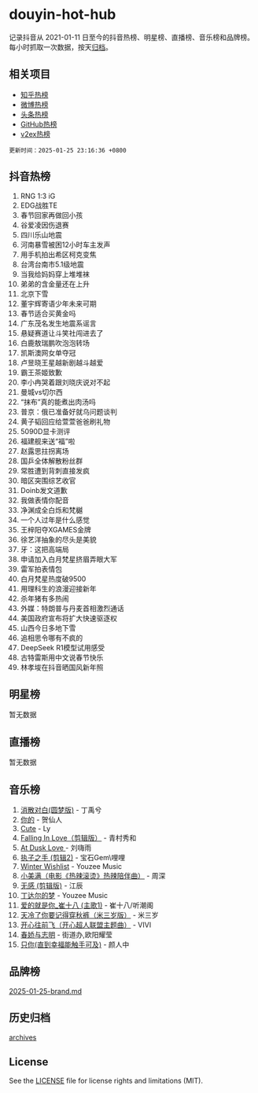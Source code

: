 # douyin-hot-hub

记录抖音从 2021-01-11 日至今的抖音热榜、明星榜、直播榜、音乐榜和品牌榜。每小时抓取一次数据，按天[归档](archives)。

## 相关项目

- [知乎热榜](https://github.com/lonnyzhang423/zhihu-hot-hub)
- [微博热榜](https://github.com/lonnyzhang423/weibo-hot-hub)
- [头条热榜](https://github.com/lonnyzhang423/toutiao-hot-hub)
- [GitHub热榜](https://github.com/lonnyzhang423/github-hot-hub)
- [v2ex热榜](https://github.com/lonnyzhang423/v2ex-hot-hub)


`更新时间：2025-01-25 23:16:36 +0800`

## 抖音热榜

1. RNG 1:3 iG
1. EDG战胜TE
1. 春节回家再做回小孩
1. 谷爱凌因伤退赛
1. 四川乐山地震
1. 河南暴雪被困12小时车主发声
1. 用手机拍出希区柯克变焦
1. 台湾台南市5.1级地震
1. 当我给妈妈穿上堆堆袜
1. 弟弟的含金量还在上升
1. 北京下雪
1. 董宇辉寄语少年未来可期
1. 春节适合买黄金吗
1. 广东茂名发生地震系谣言
1. 悬疑赛道让斗笑社闯进去了
1. 白鹿敖瑞鹏吹泡泡转场
1. 凯斯澳网女单夺冠
1. 卢昱晓王星越新剧越斗越爱
1. 霸王茶姬致歉
1. 李小冉哭着跟刘晓庆说对不起
1. 曼城vs切尔西
1. “抹布”真的能煮出肉汤吗
1. 普京：俄已准备好就乌问题谈判
1. 黄子韬回应给萱萱爸爸刷礼物
1. 5090D显卡测评
1. 福建舰来送“福”啦
1. 赵露思拄拐离场
1. 国乒全体解散粉丝群
1. 常胜遭到背刺直接发疯
1. 暗区突围综艺收官
1. Doinb发文道歉
1. 我做表情你配音
1. 净渊成全白烁和梵樾
1. 一个人过年是什么感觉
1. 王梓阳夺XGAMES金牌
1. 徐艺洋抽象的尽头是美貌
1. 牙：这把高端局
1. 申请加入白月梵星挤眉弄眼大军
1. 雷军拍表情包
1. 白月梵星热度破9500
1. 用理科生的浪漫迎接新年
1. 杀年猪有多热闹
1. 外媒：特朗普与丹麦首相激烈通话
1. 美国政府宣布将扩大快速驱逐权
1. 山西今日多地下雪
1. 追相思令哪有不疯的
1. DeepSeek R1模型试用感受
1. 古特雷斯用中文说春节快乐
1. 林孝埈在抖音晒国风新年照

## 明星榜

暂无数据

## 直播榜

暂无数据

## 音乐榜

1. [消散对白(圆梦版)](https://sf3-cdn-tos.douyinstatic.com/obj/tos-cn-ve-2774/og4jB5I5IizzoZVAAAzWgBMAsMDWoArfwBOiFs) - 丁禹兮
1. [你的](https://sf5-hl-cdn-tos.douyinstatic.com/obj/tos-cn-ve-2774/oYuIeKf42jB7sEV6B2upMdpYAgfrQWj0FeRegh) - 贺仙人
1. [Cute](https://sf5-hl-cdn-tos.douyinstatic.com/obj/tos-cn-ve-2774/o4IbIzHWKAAB4wsS5qMBRiiAlEBGTpQRNfFvuo) - Ly
1. [Falling In Love（剪辑版）](https://sf5-hl-cdn-tos.douyinstatic.com/obj/tos-cn-ve-2774/o8ajpA8zzgBPahbBIO8AcKGBLJezFCRd1wfP9f) - 青村秀和
1. [ At Dusk  Love ](https://sf5-hl-cdn-tos.douyinstatic.com/obj/tos-cn-ve-2774/o8CrpCf5CaYgI4ZrtQgMQAFEfuGqNnRSDQAPBc) - 刘嗨雨
1. [执子之手 (剪辑2)](https://sf5-hl-cdn-tos.douyinstatic.com/obj/tos-cn-ve-2774/oUoZLQjCc31XzqsBnBQUNgeKtYPBcgbFDwtfcu) - 宝石Gem\哩哩
1. [Winter Wishlist](https://sf5-hl-cdn-tos.douyinstatic.com/obj/tos-cn-ve-2774/oIIgUOeamCFCVAzxN6MFRLIBlLGpUqQxeeHrLE) - Youzee Music
1. [小美满（电影《热辣滚烫》热辣陪伴曲）](https://sf5-hl-cdn-tos.douyinstatic.com/obj/tos-cn-ve-2774/o0GAn2lSgfZIDUgtevCGDQYnFg4CwnrBaxbTZL) - 周深
1. [无感 (剪辑版)](https://sf5-hl-cdn-tos.douyinstatic.com/obj/tos-cn-ve-2774/o0eIsUzJBDlQaQFC5OFlgbMEZC1TFYBftOBn6p) - 江辰
1. [丁达尔的梦](https://sf5-hl-cdn-tos.douyinstatic.com/obj/tos-cn-ve-2774/oMU3WirUZBVQkAC9ccG5P2IQirziZM2RTInUY) - Youzee Music
1. [爱的就是你_崔十八 (主歌1)](https://sf5-hl-cdn-tos.douyinstatic.com/obj/tos-cn-ve-2774/oI5BO5DhFZ6UTcNCnZaOCBLtZ7WIMQGfgnXf5E) - 崔十八/听潮阁
1. [天冷了你要记得穿秋裤（米三岁版）](https://sf5-hl-cdn-tos.douyinstatic.com/obj/tos-cn-ve-2774/oQlIwVIDWiZ6BQilAorS7MA0AgCkQDvcZAdm1) - 米三岁
1. [开心往前飞（开心超人联盟主题曲）](https://sf5-hl-cdn-tos.douyinstatic.com/obj/tos-cn-ve-2774/9d8fb7c82cf1421fb93a9fe925275e0a) - VIVI
1. [春娇与志明](https://sf5-hl-cdn-tos.douyinstatic.com/obj/tos-cn-ve-2774/e530d8fceb7044b39707d7f9ff54add1) - 街道办,欧阳耀莹
1. [只你(直到幸福能触手可及)](https://sf3-cdn-tos.douyinstatic.com/obj/tos-cn-ve-2774/o0lBkRDzFTeaVSUz3ZZSCBVtZ5DIMQGfgmEAuE) - 颜人中

## 品牌榜

[2025-01-25-brand.md](archives/2025-01-25-brand.md)

## 历史归档

[archives](archives)

## License

See the [LICENSE](LICENSE) file for license rights and limitations (MIT).
